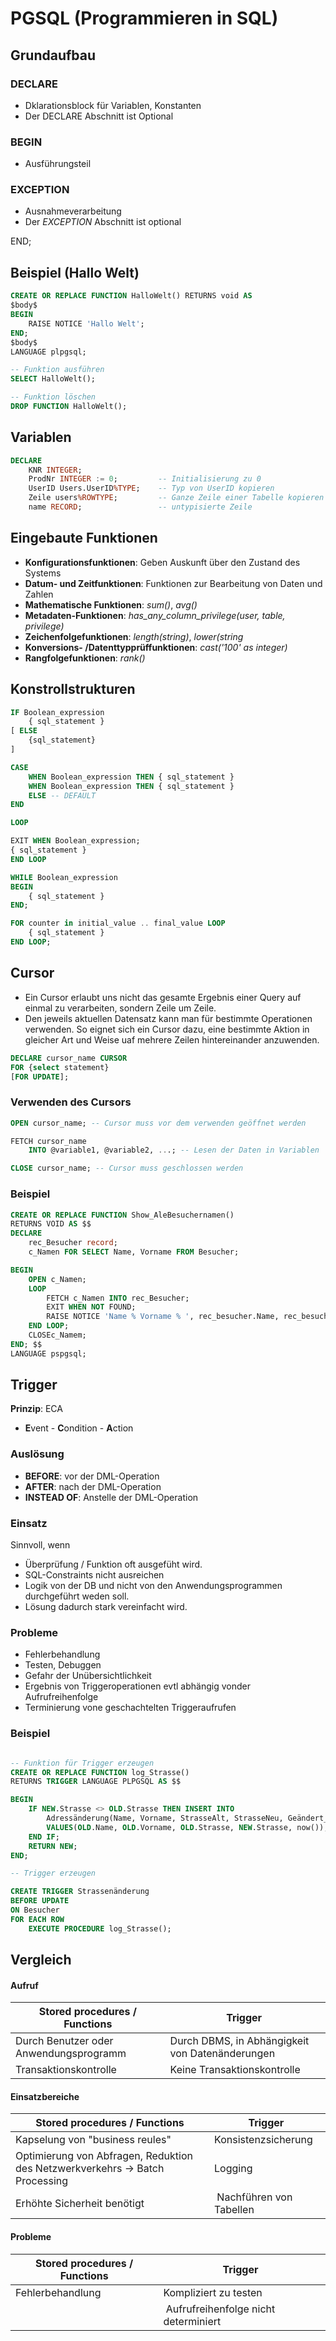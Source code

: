 # PGSQL (Programmieren in SQL)

## Grundaufbau

### DECLARE
- Dklarationsblock für Variablen, Konstanten
- Der DECLARE Abschnitt ist Optional

### BEGIN
- Ausführungsteil

### EXCEPTION
- Ausnahmeverarbeitung
- Der *EXCEPTION* Abschnitt ist optional

END;

## Beispiel (Hallo Welt)
```sql
CREATE OR REPLACE FUNCTION HalloWelt() RETURNS void AS
$body$
BEGIN
	RAISE NOTICE 'Hallo Welt';
END;
$body$
LANGUAGE plpgsql;

-- Funktion ausführen
SELECT HalloWelt();

-- Funktion löschen
DROP FUNCTION HalloWelt();

```

## Variablen

```sql
DECLARE
	KNR INTEGER;
	ProdNr INTEGER := 0;         -- Initialisierung zu 0
	UserID Users.UserID%TYPE;    -- Typ von UserID kopieren
	Zeile users%ROWTYPE;         -- Ganze Zeile einer Tabelle kopieren
	name RECORD;                 -- untypisierte Zeile
```

## Eingebaute Funktionen

- **Konfigurationsfunktionen**: Geben Auskunft über den Zustand des Systems
- **Datum- und Zeitfunktionen**: Funktionen zur Bearbeitung von Daten und Zahlen
- **Mathematische Funktionen**: *sum()*, *avg()*
- **Metadaten-Funktionen**: *has_any_column_privilege(user, table, privilege)*
- **Zeichenfolgefunktionen**: *length(string)*, *lower(string*
- **Konversions- /Datenttypprüffunktionen**: *cast('100' as integer)*
- **Rangfolgefunktionen**: *rank()*

## Konstrollstrukturen

```sql
IF Boolean_expression
	{ sql_statement }
[ ELSE
	{sql_statement}
]
```

```sql
CASE
	WHEN Boolean_expression THEN { sql_statement }
	WHEN Boolean_expression THEN { sql_statement }
	ELSE -- DEFAULT
END
```

```sql
LOOP

EXIT WHEN Boolean_expression;
{ sql_statement }
END LOOP
```

```sql
WHILE Boolean_expression
BEGIN
	{ sql_statement }
END;
```

```sql
FOR counter in initial_value .. final_value LOOP
	{ sql_statement }
END LOOP;
```

## Cursor
- Ein Cursor erlaubt uns nicht das gesamte Ergebnis einer Query auf einmal zu verarbeiten, sondern Zeile um Zeile.
- Den jeweils aktuellen Datensatz kann man für bestimmte Operationen verwenden. So eignet sich ein Cursor dazu, eine bestimmte Aktion in gleicher Art und Weise uaf mehrere Zeilen hintereinander anzuwenden.


```sql
DECLARE cursor_name CURSOR
FOR {select statement}
[FOR UPDATE];
```


### Verwenden des Cursors

```sql
OPEN cursor_name; -- Cursor muss vor dem verwenden geöffnet werden

FETCH cursor_name
	INTO @variable1, @variable2, ...; -- Lesen der Daten in Variablen

CLOSE cursor_name; -- Cursor muss geschlossen werden
```

### Beispiel

```sql
CREATE OR REPLACE FUNCTION Show_AleBesuchernamen()
RETURNS VOID AS $$
DECLARE
	rec_Besucher record;
	c_Namen FOR SELECT Name, Vorname FROM Besucher;

BEGIN
	OPEN c_Namen;
	LOOP
		FETCH c_Namen INTO rec_Besucher;
		EXIT WHEN NOT FOUND;
		RAISE NOTICE 'Name % Vorname % ', rec_besucher.Name, rec_besucher.Vorname;
	END LOOP;
	CLOSEc_Namem;
END; $$
LANGUAGE pspgsql;
```

## Trigger

**Prinzip**: ECA
- **E**vent - **C**ondition - **A**ction

### Auslösung

- **BEFORE**: vor der DML-Operation
- **AFTER**: nach der DML-Operation
- **INSTEAD OF**: Anstelle der DML-Operation

### Einsatz
Sinnvoll, wenn
- Überprüfung / Funktion oft ausgefüht wird.
- SQL-Constraints nicht ausreichen
- Logik von der DB und nicht von den Anwendungsprogrammen durchgeführt weden soll.
- Lösung dadurch stark vereinfacht wird.

### Probleme
- Fehlerbehandlung
- Testen, Debuggen
- Gefahr der Unübersichtlichkeit
- Ergebnis von Triggeroperationen evtl abhängig vonder Aufrufreihenfolge
- Terminierung vone geschachtelten Triggeraufrufen

### Beispiel

```sql

-- Funktion für Trigger erzeugen
CREATE OR REPLACE FUNCTION log_Strasse()
RETURNS TRIGGER LANGUAGE PLPGSQL AS $$

BEGIN
	IF NEW.Strasse <> OLD.Strasse THEN INSERT INTO
		Adressänderung(Name, Vorname, StrasseAlt, StrasseNeu, Geändert_am)
		VALUES(OLD.Name, OLD.Vorname, OLD.Strasse, NEW.Strasse, now());
	END IF;
	RETURN NEW;
END; 

-- Trigger erzeugen

CREATE TRIGGER Strassenänderung
BEFORE UPDATE
ON Besucher
FOR EACH ROW
	EXECUTE PROCEDURE log_Strasse();

```


## Vergleich


#### Aufruf
|  Stored procedures / Functions | Trigger |
|--|--|
| Durch Benutzer oder Anwendungsprogramm | Durch DBMS, in Abhängigkeit von Datenänderungen |
| Transaktionskontrolle | Keine Transaktionskontrolle |

#### Einsatzbereiche
|  Stored procedures / Functions | Trigger |
|--|--|
| Kapselung von "business reules" | Konsistenzsicherung |
| Optimierung von Abfragen, Reduktion des Netzwerkverkehrs -> Batch Processing | Logging |
| Erhöhte Sicherheit benötigt | Nachführen von Tabellen |

#### Probleme
|  Stored procedures / Functions | Trigger |
|--|--|
| Fehlerbehandlung | Kompliziert zu testen |
| | Aufrufreihenfolge nicht determiniert |